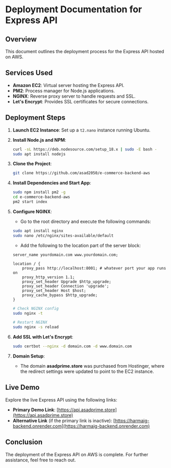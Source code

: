 # Deployment Documentation for Express API

## Overview
This document outlines the deployment process for the Express API hosted on AWS.

## Services Used
- **Amazon EC2**: Virtual server hosting the Express API.
- **PM2**: Process manager for Node.js applications.
- **NGINX**: Reverse proxy server to handle requests and SSL.
- **Let's Encrypt**: Provides SSL certificates for secure connections.

## Deployment Steps

1. **Launch EC2 Instance**: Set up a `t2.nano` instance running Ubuntu.

2. **Install Node.js and NPM**:
   ```bash
   curl -sL https://deb.nodesource.com/setup_18.x | sudo -E bash -
   sudo apt install nodejs
   ```

3. **Clone the Project**:
   ```bash
   git clone https://github.com/asad2050/e-commerce-backend-aws
   ```

4. **Install Dependencies and Start App**:
   ```bash
   sudo npm install pm2 -g
   cd e-commerce-backend-aws
   pm2 start index
   ```

5. **Configure NGINX**:
   - Go to the root directory and execute the following commands:
   ```bash
   sudo apt install nginx
   sudo nano /etc/nginx/sites-available/default
   ```
   - Add the following to the location part of the server block:
   ```
   server_name yourdomain.com www.yourdomain.com;

   location / {
       proxy_pass http://localhost:8001; # whatever port your app runs on
       proxy_http_version 1.1;
       proxy_set_header Upgrade $http_upgrade;
       proxy_set_header Connection 'upgrade';
       proxy_set_header Host $host;
       proxy_cache_bypass $http_upgrade;
   }
   ```
   ```bash
   # Check NGINX config
   sudo nginx -t

   # Restart NGINX
   sudo nginx -s reload
   ```

6. **Add SSL with Let's Encrypt**:
   ```bash
   sudo certbot --nginx -d domain.com -d www.domain.com
   ```

7. **Domain Setup**:
   - The domain **asadprime.store** was purchased from Hostinger, where the redirect settings were updated to point to the EC2 instance.

## Live Demo

Explore the live Express API using the following links:

- **Primary Demo Link**: [https://api.asadprime.store](https://api.asadprime.store)
- **Alternative Link** (if the primary link is inactive): [https://harmaig-backend.onrender.com](https://harmaig-backend.onrender.com)


## Conclusion
The deployment of the Express API on AWS is complete. For further assistance, feel free to reach out.